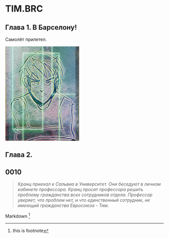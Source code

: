 # TIM.BRC
## Глава 1. В Барселону!

Самолёт прилетел.

<img src="./Images/tim-01.jpg" alt="Тим, набросок" style="height: 300px;"/>

## Глава 2.

## 0010

>_Кранц приехал к Сальвиа в Университет. Они беседуют 
в личном кабинете профессора. Кранц просит профессора 
решить проблему гражданства всех сотрудников отдела. Профессор
уверяет, что проблем нет, и что единственный сотрудник, не
имеющий гражданства Евросоюза - Тим._



Markdown [^footnote] 
[^footnote]: this is footnote

<!--  test -->

